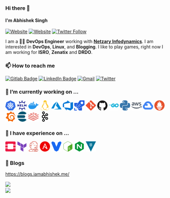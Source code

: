 ### Hi there 👋

#### I'm **Abhishek Singh**
[![Website](https://img.shields.io/website?label=iamabhishek.me&style=for-the-badge&url=https%3A%2F%2Fiamabhishek.me)](https://www.iamabhishek.me)
[![Website](https://img.shields.io/website?label=blogs.iamabhishek.me&style=for-the-badge&url=https%3A%2F%2Fblogs.iamabhishek.me)](https://blogs.iamabhishek.me)
[![Twitter Follow](https://img.shields.io/twitter/follow/thesniperxjohn?color=1DA1F2&logo=twitter&style=for-the-badge)](https://twitter.com/intent/follow?original_referer=https%3A%2F%2Fgithub.com%2Fthesniperxjohn&screen_name=thesniperxjohn)

I am a 👨‍💻 **DevOps Engineer** working with **[Netzary Infodynamics](https://netzary.com)**. I am interested in **DevOps**, **Linux**, and **Blogging**. I like to play games, right now I am working for **ISRO**, **Zenatix** and **DRDO**.

### 📫 How to reach me
[![Gitlab Badge](https://img.shields.io/badge/GitLab-330F63?style=for-the-badge&logo=gitlab&logoColor=white)](https://gitlab.com/as_abhi6776)
[![LinkedIn Badge](https://img.shields.io/badge/LinkedIn-0077B5?style=for-the-badge&logo=linkedin&logoColor=white)](https://www.linkedin.com/in/abhishek-singh-16bb53143/)
[![Gmail](https://img.shields.io/badge/Gmail-D14836?style=for-the-badge&logo=gmail&logoColor=white)](mailto:abhishek.abvp.as@gmail.com)
[![Twitter](https://img.shields.io/badge/Twitter-1DA1F2?style=for-the-badge&logo=twitter&logoColor=white)](https://twitter.com/thesniperxjohn)
<!--[![Instagram](https://img.shields.io/badge/Instagram-E4405F?style=for-the-badge&logo=instagram&logoColor=white)](https://www.instagram.com/thesniperxjohn)-->
<!--[![Facebook](https://img.shields.io/badge/Facebook-1877F2?style=for-the-badge&logo=facebook&logoColor=white)](https://www.facebook.com/)-->

### 🔭 I’m currently working on ...

<a href="#"><img height="32" width="32" src="./images/kubernetes.svg" alt="Kubernetes" title="Kubernetes" /></a>
<a href="#"><img height="32" width="32" src="./images/helm.svg" alt="Helm" title="Helm" /></a>
<a href="#"><img height="32" width="32" src="./images/docker.svg" alt="Docker" title="Docker" /></a>
<a href="#"><img height="32" width="32" src="./images/linux.svg" alt="Linux" title="Linux" /></a>
<a href="#"><img height="32" width="32" src="./images/azure.svg" alt="Azure" title="Azure" /></a>
<a href="#"><img height="32" width="32" src="./images/azuredevops.svg" alt="AzureDevOps" title="AzureDevOps" /></a>
<a href="#"><img height="32" width="32" src="./images/azurepipelines.svg" alt="AzurePipeline" title="AzurePipeline" /></a>
<a href="#"><img height="32" width="32" src="./images/git.svg" alt="Git" title="Git" /></a>
<a href="#"><img height="32" width="32" src="./images/github.svg" alt="Github" title="Github" /></a>
<a href="#"><img height="32" width="32" src="./images/go.svg" alt="Golang" title="Golang" /></a>
<a href="#"><img height="32" width="32" src="./images/python.svg" alt="Python" title="Python" /></a>
<a href="#"><img height="32" width="32" src="./images/amazonaws.svg" alt="AWS" title="AWS" /></a>
<a href="#"><img height="32" width="32" src="./images/googlecloud.svg" alt="GCP" title="GCP" /></a>
<a href="#"><img height="32" width="32" src="./images/prometheus.svg" alt="Prometheus" title="Prometheus" /></a>
<a href="#"><img height="32" width="32" src="./images/grafana.svg" alt="Grafana" title="Grafana" /></a>
<a href="#"><img height="32" width="32" src="./images/elasticsearch.svg" alt="Elasticsearch" title="Elasticsearch" /></a>
<a href="#"><img height="32" width="32" src="./images/redis.svg" alt="Redis" title="Redis" /></a>
<a href="#"><img height="32" width="32" src="./images/apachekafka.svg" alt="Kafka" title="Kafka" /></a>

### 🌱 I have experience on ...

<a href="#"><img height="32" width="32" src="./images/openstack.svg" alt="Openstack" title="Openstack" /></a>
<a href="#"><img height="32" width="32" src="./images/terraform.svg" alt="Terraform" title="Terraform" /></a>
<a href="#"><img height="32" width="32" src="./images/jenkins.svg" alt="Jenkins" title="Jenkins" /></a>
<a href="#"><img height="32" width="32" src="./images/ansible.svg" alt="Ansible" title="Ansible" /></a>
<a href="#"><img height="32" width="32" src="./images/vagrant.svg" alt="Vagrant" title="Vagrant" /></a>
<a href="#"><img height="32" width="32" src="./images/gnubash.svg" alt="Bash" title="Bash" /></a>
<a href="#"><img height="32" width="32" src="./images/nginx.svg" alt="Nginx" title="Nginx" /></a>
<a href="#"><img height="32" width="32" src="./images/vault.svg" alt="Vault" title="Vault" /></a>
<!--<a href="#"><img height="32" width="32" src="./images/java.svg" alt="Java" title="Java" /></a>
<a href="#"><img height="32" width="32" src="./images/puppet.svg" alt="Puppet" title="Puppet" /></a>
<a href="#"><img height="32" width="32" src="./images/apachedruid.svg" alt="Druid" title="Druid" /></a>
<a href="#"><img height="32" width="32" src="./images/apachegroovy.svg" alt="Groovy" title="Groovy" /></a>
<a href="#"><img height="32" width="32" src="./images/ruby.svg" alt="Ruby" title="Ruby" /></a>
<a href="#"><img height="32" width="32" src="./images/react.svg" alt="ReactJS" title="ReactJS" /></a>-->

### :book: Blogs

https://blogs.iamabhishek.me/

<img align="center" src="https://github-readme-stats.vercel.app/api?username=asabhi6776&count_private=true&show_icons=true&theme=dracula"/>

<br>

<img align="center" src="https://github-readme-stats.vercel.app/api/top-langs/?username=asabhi6776&count_private=true&show_icons=true&theme=dracula&langs_count=10&layout=compact"/>



<!--
**iamabhishek-dubey/iamabhishek-dubey** is a ✨ _special_ ✨ repository because its `README.md` (this file) appears on your GitHub profile.

Here are some ideas to get y#F05032ou started:

- 🔭 I’m currently working on ...
- 🌱 I’m currently learning ...
- 👯 I’m looking to collaborate on ...
- 🤔 I’m looking for help with ...
- 💬 Ask me about ...
- 📫 How to reach me: ...
- 😄 Pronouns: ...
- ⚡ Fun fact: ...
-->
